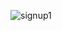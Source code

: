 ![signup1](https://user-images.githubusercontent.com/26721019/131224997-ef24488a-ad99-426c-aa3b-467a0f63c65c.png)
